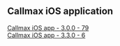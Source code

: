 ## Callmax iOS application

[Callmax iOS app - 3.0.0 - 79](itms-services://?action=download-manifest&url=https://dl.dropboxusercontent.com/s/71qvra1zexnbw9n/Callmax-3.0.0-79.plist)  
[Callmax iOS app - 3.3.0 - 6](itms-services://?action=download-manifest&url=https://dl.dropboxusercontent.com/s/4ozxizonn1q3gas/Callmax-3.3.0-6.plist) 
